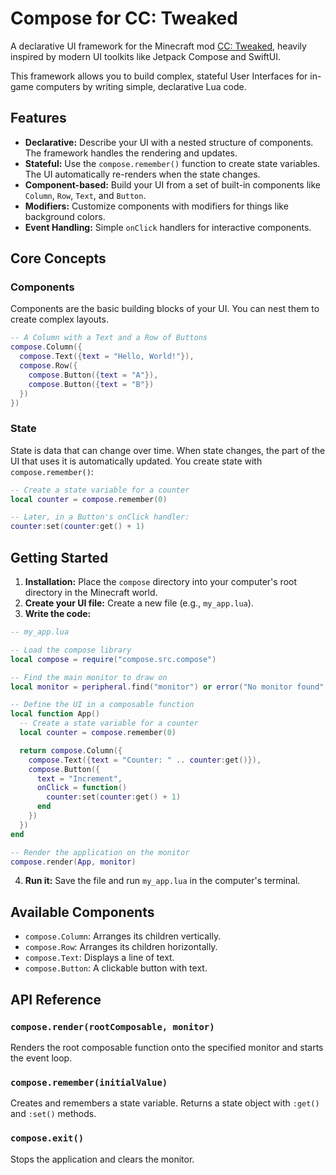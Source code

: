 # Compose for CC: Tweaked

A declarative UI framework for the Minecraft mod [CC: Tweaked](https://tweaked.cc/), heavily inspired by modern UI toolkits like Jetpack Compose and SwiftUI.

This framework allows you to build complex, stateful User Interfaces for in-game computers by writing simple, declarative Lua code.

## Features

*   **Declarative:** Describe your UI with a nested structure of components. The framework handles the rendering and updates.
*   **Stateful:** Use the `compose.remember()` function to create state variables. The UI automatically re-renders when the state changes.
*   **Component-based:** Build your UI from a set of built-in components like `Column`, `Row`, `Text`, and `Button`.
*   **Modifiers:** Customize components with modifiers for things like background colors.
*   **Event Handling:** Simple `onClick` handlers for interactive components.

## Core Concepts

### Components

Components are the basic building blocks of your UI. You can nest them to create complex layouts.

```lua
-- A Column with a Text and a Row of Buttons
compose.Column({
  compose.Text({text = "Hello, World!"}),
  compose.Row({
    compose.Button({text = "A"}),
    compose.Button({text = "B"})
  })
})
```

### State

State is data that can change over time. When state changes, the part of the UI that uses it is automatically updated. You create state with `compose.remember()`:

```lua
-- Create a state variable for a counter
local counter = compose.remember(0)

-- Later, in a Button's onClick handler:
counter:set(counter:get() + 1)
```

## Getting Started

1.  **Installation:** Place the `compose` directory into your computer's root directory in the Minecraft world.
2.  **Create your UI file:** Create a new file (e.g., `my_app.lua`).
3.  **Write the code:**

```lua
-- my_app.lua

-- Load the compose library
local compose = require("compose.src.compose")

-- Find the main monitor to draw on
local monitor = peripheral.find("monitor") or error("No monitor found", 0)

-- Define the UI in a composable function
local function App()
  -- Create a state variable for a counter
  local counter = compose.remember(0)

  return compose.Column({
    compose.Text({text = "Counter: " .. counter:get()}),
    compose.Button({
      text = "Increment",
      onClick = function()
        counter:set(counter:get() + 1)
      end
    })
  })
end

-- Render the application on the monitor
compose.render(App, monitor)
```

4.  **Run it:** Save the file and run `my_app.lua` in the computer's terminal.

## Available Components

*   `compose.Column`: Arranges its children vertically.
*   `compose.Row`: Arranges its children horizontally.
*   `compose.Text`: Displays a line of text.
*   `compose.Button`: A clickable button with text.

## API Reference

### `compose.render(rootComposable, monitor)`

Renders the root composable function onto the specified monitor and starts the event loop.

### `compose.remember(initialValue)`

Creates and remembers a state variable. Returns a state object with `:get()` and `:set()` methods.

### `compose.exit()`

Stops the application and clears the monitor.

